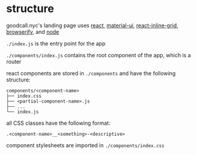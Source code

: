 # structure

goodcall.nyc's landing page uses [react](https://github.com/facebook/react), [material-ui](http://www.material-ui.com/#/), [react-inline-grid](https://github.com/broucz/react-inline-grid), [browserify](http://browserify.org/), and [node](https://nodejs.org/en/)

`./index.js` is the entry point for the app

`./components/index.js` contains the root component of the app, which is a router

react components are stored in `./components` and have the following structure:

```
components/<component-name>
├── index.css
├── <partial-component-name>.js
├── ...
└── index.js
```

all CSS classes have the following format:

```
.<component-name>__<something>-<descriptive>
```

component stylesheets are imported in `./components/index.css`
